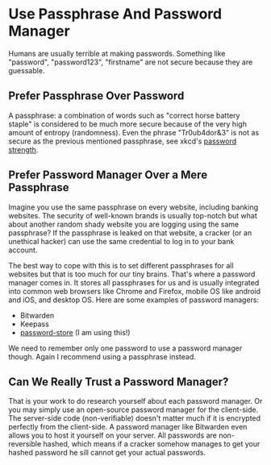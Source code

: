 # Use Passphrase And Password Manager

Humans are usually terrible at making passwords. Something like "password", "password123", "firstname" are not secure because they are guessable.

## Prefer Passphrase Over Password

A passphrase: a combination of words such as "correct horse battery staple" is considered to be much more secure because of the very high amount of entropy (randomness). Even the phrase "Tr0ub4dor&3" is not as secure as the previous mentioned passphrase, see xkcd's [password strength](https://xkcd.com/936/).

## Prefer Password Manager Over a Mere Passphrase

Imagine you use the same passphrase on every website, including banking websites. The security of well-known brands is usually top-notch but what about another random shady website you are logging using the same passphrase? If the passphrase is leaked on that website, a cracker (or an unethical hacker) can use the same credential to log in to your bank account.

The best way to cope with this is to set different passphrases for all websites but that is too much for our tiny brains. That's where a password manager comes in. It stores all passphrases for us and is usually integrated into common web browsers like Chrome and Firefox, mobile OS like android and iOS, and desktop OS. Here are some examples of password managers:

- Bitwarden
- Keepass
- [password-store](https://www.passwordstore.org/) (I am using this!)

We need to remember only one password to use a password manager though. Again I recommend using a passphrase instead.

## Can We Really Trust a Password Manager?

That is your work to do research yourself about each password manager. Or you may simply use an open-source password manager for the client-side. The server-side code (non-verifiable) doesn't matter much if it is encrypted perfectly from the client-side. A password manager like Bitwarden even allows you to host it yourself on your server. All passwords are non-reversible hashed, which means if a cracker somehow manages to get your hashed password he sill cannot get your actual passwords.
